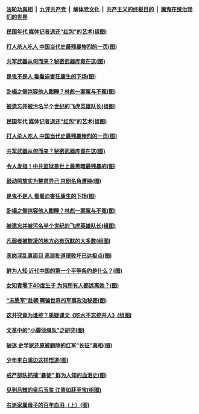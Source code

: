 ####  [法轮功真相](../../../../basic/blob/master/README.md?t=02261801) &nbsp;|&nbsp; [九评共产党](../../../../9ping.md/blob/master/README.md?t=02261801) &nbsp;|&nbsp; [解体党文化](../../../../jtdwh.md/blob/master/README.md?t=02261801)  &nbsp;|&nbsp; [共产主义的终极目的](../../../../gczydzjmd.md/blob/master/README.md?t=02261801) &nbsp;|&nbsp; [魔鬼在统治我们的世界](../../../../mgztzwmdsj.md/blob/master/README.md?t=02261801) 

#### [民国年代 媒体记者退还“红包”的艺术(组图)](../pages/p6/963262.md?t=02261801) 

#### [打人杀人吃人 中国当代史最残暴惨烈的一页(图)](../pages/p6/963122.md?t=02261801) 

#### [共军武器从何而来？秘密武器库竟在这(图)](../pages/p6/960726.md?t=02261801) 

#### [是鬼不是人 看看迫害狂康生的下场(图)](../pages/p6/963328.md?t=02261801) 

#### [卧榻之侧岂容他人酣睡？林彪一案冤与不冤(图)](../pages/p6/962310.md?t=02261801) 

#### [被遗忘并被污名半个世纪的飞虎英雄队长(组图)](../pages/p6/962845.md?t=02261801) 

#### [民国年代 媒体记者退还“红包”的艺术(组图)](../pages/p6/963262.md?t=02261801) 

#### [打人杀人吃人 中国当代史最残暴惨烈的一页(图)](../pages/p6/963122.md?t=02261801) 

#### [共军武器从何而来？秘密武器库竟在这(图)](../pages/p6/960726.md?t=02261801) 

#### [令人发指！中共监狱是世上最黑暗最残暴的(图)](../pages/p6/963279.md?t=02261801) 

#### [鼓动鸣放实为整肃异己 京剧名角遭殃(图)](../pages/p6/963260.md?t=02261801) 

#### [是鬼不是人 看看迫害狂康生的下场(图)](../pages/p6/963328.md?t=02261801) 

#### [卧榻之侧岂容他人酣睡？林彪一案冤与不冤(图)](../pages/p6/962310.md?t=02261801) 

#### [被遗忘并被污名半个世纪的飞虎英雄队长(组图)](../pages/p6/962845.md?t=02261801) 

#### [凡弱者被欺凌的地方必有沉默的大多数(组图)](../pages/p6/963327.md?t=02261801) 

#### [高岗淫乱真面目 高层批道德败坏已达极点(图)](../pages/p6/962364.md?t=02261801) 

#### [鲜为人知 近代中国的第一个平等条约是什么？(图)](../pages/p6/940394.md?t=02261801) 

#### [女知青零下40度生子 为何所有人都远离她？(图)](../pages/p6/962837.md?t=02261801) 

#### [“志愿军”赴朝 瞒骗世界的军事政治秘密(图)](../pages/p6/961415.md?t=02261801) 

#### [这井究竟为谁挖？质疑课文《吃水不忘挖井人》(组图)](../pages/p6/962696.md?t=02261801) 

#### [文革中的“小脚侦缉队”之研究(图)](../pages/p6/963033.md?t=02261801) 

#### [破迷 史学家还原被删除的红军“长征”真相(图)](../pages/p6/962314.md?t=02261801) 

#### [少年李白溪边这样悟道(图)](../pages/p6/962089.md?t=02261801) 

#### [戒严部队抓捕“暴徒” 鲜为人知的血泪史(图)](../pages/p6/961628.md?t=02261801) 

#### [见到吕雉的皇后玉玺 江青如获至宝(组图)](../pages/p6/962832.md?t=02261801) 

#### [右派家属母子的百年血泪（上）(图)](../pages/p6/962183.md?t=02261801) 

